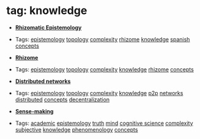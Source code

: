 
# tag: knowledge

 * **[Rhizomatic Epistemology](../content/concepts/rhizomatic_epistemology.md)**

  * Tags:  <a class="tag" href="#!tags/epistemology.md">epistemology</a>  <a class="tag" href="#!tags/topology.md">topology</a>  <a class="tag" href="#!tags/complexity.md">complexity</a>  <a class="tag" href="#!tags/rhizome.md">rhizome</a>  <a class="tag" href="#!tags/knowledge.md">knowledge</a>  <a class="tag" href="#!tags/spanish.md">spanish</a>  <a class="tag" href="#!tags/concepts.md">concepts</a>
 * **[Rhizome](../content/concepts/rhizome.md)**

  * Tags:  <a class="tag" href="#!tags/epistemology.md">epistemology</a>  <a class="tag" href="#!tags/topology.md">topology</a>  <a class="tag" href="#!tags/complexity.md">complexity</a>  <a class="tag" href="#!tags/knowledge.md">knowledge</a>  <a class="tag" href="#!tags/rhizome.md">rhizome</a>  <a class="tag" href="#!tags/concepts.md">concepts</a>
 * **[Distributed networks](../content/concepts/distributed_networks.md)**

  * Tags:  <a class="tag" href="#!tags/epistemology.md">epistemology</a>  <a class="tag" href="#!tags/topology.md">topology</a>  <a class="tag" href="#!tags/complexity.md">complexity</a>  <a class="tag" href="#!tags/knowledge.md">knowledge</a>  <a class="tag" href="#!tags/p2p.md">p2p</a>  <a class="tag" href="#!tags/networks.md">networks</a>  <a class="tag" href="#!tags/distributed.md">distributed</a>  <a class="tag" href="#!tags/concepts.md">concepts</a>  <a class="tag" href="#!tags/decentralization.md">decentralization</a>
 * **[Sense-making](../content/concepts/sense-making.md)**

  * Tags:  <a class="tag" href="#!tags/academic.md">academic</a>  <a class="tag" href="#!tags/epistemology.md">epistemology</a>  <a class="tag" href="#!tags/truth.md">truth</a>  <a class="tag" href="#!tags/mind.md">mind</a>  <a class="tag" href="#!tags/cognitive science.md">cognitive science</a>  <a class="tag" href="#!tags/complexity.md">complexity</a>  <a class="tag" href="#!tags/subjective.md">subjective</a>  <a class="tag" href="#!tags/knowledge.md">knowledge</a>  <a class="tag" href="#!tags/phenomenology.md">phenomenology</a>  <a class="tag" href="#!tags/concepts.md">concepts</a>
